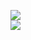 [![](https://img.shields.io/badge/Made%20With-Github%20Spray-lightgrey.svg?style=for-the-badge&logo=github)](https://github.com/Annihil/github-spray#17702)  
[![](https://i.imgur.com/2DrTn0Z.gif)](https://github.com/Annihil/github-spray)